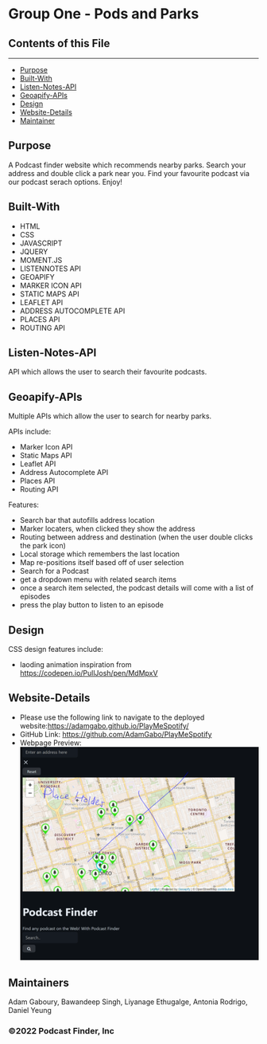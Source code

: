 
# Group One - Pods and Parks

## Contents of this File 
---------------------
 - [Purpose](#Purpose)
 - [Built-With](#Built-With)
 - [Listen-Notes-API](#Listen-Notes-API)
 - [Geoapify-APIs](#Geoapify-APIs)
 - [Design](#Design)
 - [Website-Details](#Website-Details)  
 - [Maintainer](#Maintainer)


## Purpose
A Podcast finder website which recommends nearby parks. Search your address and double click a park near you. Find your favourite podcast via our podcast serach options. Enjoy! 

## Built-With
* HTML
* CSS
* JAVASCRIPT
* JQUERY
* MOMENT.JS
* LISTENNOTES API 
* GEOAPIFY  
* MARKER ICON API
* STATIC MAPS API
* LEAFLET API
* ADDRESS AUTOCOMPLETE API
* PLACES API
* ROUTING API 

## Listen-Notes-API
API which allows the user to search their favourite podcasts. 

## Geoapify-APIs
Multiple APIs which allow the user to search for nearby parks.

APIs include: 
* Marker Icon API
* Static Maps API
* Leaflet API
* Address Autocomplete API
* Places API
* Routing API 

Features: 
* Search bar that autofills address location 
* Marker locaters, when clicked they show the address
* Routing between address and destination (when the user double clicks the park icon)
* Local storage which remembers the last location
* Map re-positions itself based off of user selection
* Search for a Podcast 
* get a dropdown menu with related search items
* once a search item selected, the podcast details will come with a list of episodes
* press the play button to listen to an episode

## Design
CSS design features include: 
* laoding animation inspiration from https://codepen.io/PullJosh/pen/MdMpxV

## Website-Details
* Please use the following link to navigate to the deployed website:https://adamgabo.github.io/PlayMeSpotify/
* GitHub Link: https://github.com/AdamGabo/PlayMeSpotify
* Webpage Preview: ![Alt text](./assets/images/Capture.PNG?raw=true "Webpage Preview")

## Maintainers 
Adam Gaboury, Bawandeep Singh, Liyanage Ethugalge, Antonia Rodrigo, Daniel Yeung

### ©️2022 Podcast Finder, Inc 
